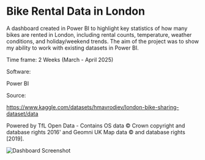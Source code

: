 # Bike Rental Data in London

A dashboard created in Power BI to highlight key statistics of how many bikes are rented in London, including rental counts, temperature, weather conditions, and holiday/weekend trends. 
The aim of the project was to show my ability to work with existing datasets in Power BI. 

Time frame: 2 Weeks (March - April 2025)

Software:

Power BI

Source:

https://www.kaggle.com/datasets/hmavrodiev/london-bike-sharing-dataset/data

Powered by TfL Open Data - Contains OS data © Crown copyright and database rights 2016' and Geomni UK Map data © and database rights [2019]. 

![Dashboard Screenshot](https://github.com/user-attachments/assets/a95cd2a2-62cb-4e18-80f3-9742f3a0e8f2)
